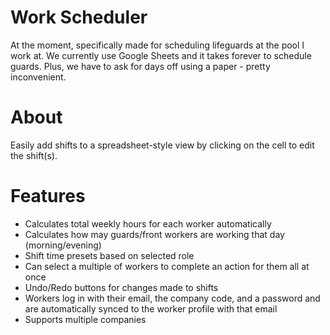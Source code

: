# Work Scheduler
At the moment, specifically made for scheduling lifeguards at the pool I work at. We currently use Google Sheets and it takes forever to schedule guards. Plus, we have to ask for days off using a paper - pretty inconvenient.

# About
Easily add shifts to a spreadsheet-style view by clicking on the cell to edit the shift(s).

# Features
- Calculates total weekly hours for each worker automatically
- Calculates how may guards/front workers are working that day (morning/evening)
- Shift time presets based on selected role
- Can select a multiple of workers to complete an action for them all at once
- Undo/Redo buttons for changes made to shifts
- Workers log in with their email, the company code, and a password and are automatically synced to the worker profile with that email 
- Supports multiple companies
